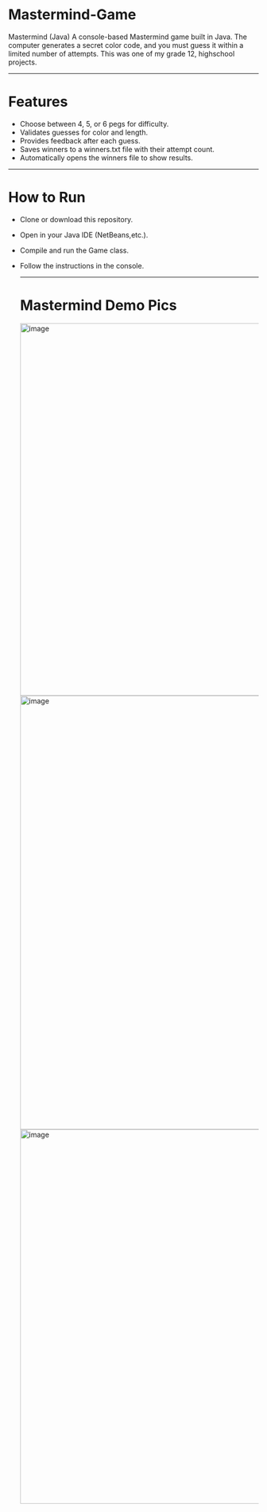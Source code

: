# Mastermind-Game
Mastermind (Java)  A console-based Mastermind game built in Java. The computer generates a secret color code, and you must guess it within a limited number of attempts. This was one of my grade 12, highschool projects. 

---

# Features
- Choose between 4, 5, or 6 pegs for difficulty.
- Validates guesses for color and length.
- Provides feedback after each guess.
- Saves winners to a winners.txt file with their attempt count.
- Automatically opens the winners file to show results.

---

# How to Run
- Clone or download this repository.
- Open in your Java IDE (NetBeans,etc.).
- Compile and run the Game class.
- Follow the instructions in the console.

  ---
  # Mastermind Demo Pics

   <img width="952" height="748" alt="image" src="https://github.com/user-attachments/assets/1cfb9890-48ae-4977-9e23-cda500169adb" />

   <img width="661" height="871" alt="image" src="https://github.com/user-attachments/assets/7c3e128f-d28b-421e-a35f-5c2a1b2d636f" />

   <img width="610" height="752" alt="image" src="https://github.com/user-attachments/assets/ab06b616-851a-46bd-9b62-8504c35a3176" />



